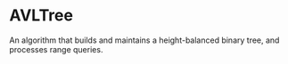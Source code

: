 # AVLTree
An algorithm that builds and maintains a height-balanced binary tree, and processes range queries.